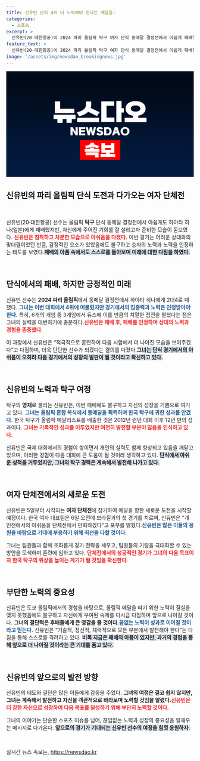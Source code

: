 ```yaml
---
title: 신유빈 단식 4위 더 노력해야 한다는 깨달음!
categories:
  - 스포츠
excerpt: >
  신유빈(20·대한항공)이 2024 파리 올림픽 탁구 여자 단식 동메달 결정전에서 아쉽게 패배했지만, 담담한 인터뷰로 패배를 인정하며 더 큰 성장을 다짐했다. 그는 동메달을 딴 하야타를 진심으로 축하했고, 5일 시작되는 여자 단체전에서의 메달 도전에 다시 나선다.
feature_text: >
  신유빈(20·대한항공)이 2024 파리 올림픽 탁구 여자 단식 동메달 결정전에서 아쉽게 패배했지만, 담담한 인터뷰로 패배를 인정하며 더 큰 성장을 다짐했다. 그는 동메달을 딴 하야타를 진심으로 축하했고, 5일 시작되는 여자 단체전에서의 메달 도전에 다시 나선다.
image: '/assets/img/newsdao_breakingnews.jpg'
---
```


<p><img src="/assets/img/newsdao_breakingnews.jpg" alt="implanttips 속보" /></p>

<h2 data-ke-size="size26">신유빈의 파리 올림픽 단식 도전과 다가오는 여자 단체전</h2>

<p data-ke-size="size16">&nbsp;</p>

<p>신유빈(20·대한항공) 선수는 올림픽 <b>탁구</b> 단식 동메달 결정전에서 아쉽게도 하야타 히나(일본)에게 패배했지만, 자신에게 주어진 기회를 잘 살리고자 준비한 모습이 돋보였다. <b><span style="color: #ee2323;">신유빈은 침착하고 차분한 모습으로 아쉬움을 다졌다.</span></b> 이번 경기는 어려운 상대와의 맞대결이었던 만큼, 감정적인 요소가 있었음에도 불구하고 승자의 노력과 노력을 인정하는 태도를 보였다.<b><span style="background-color: #21538527;">패배의 아픔 속에서도 스스로를 돌아보며 미래에 대한 다짐을 하였다.</span></b> </p>

<p data-ke-size="size16">&nbsp;</p>

<h2 data-ke-size="size26">단식에서의 패배, 하지만 긍정적인 미래</h2>

<p>신유빈 선수는 <b>2024 파리 올림픽</b>에서 동메달 결정전에서 하야타 히나에게 2대4로 패했다. <b><span style="color: #1a5490;">그녀는 이번 대회에서 4위에 머물렀지만 경기에서의 집중력과 노력은 인정받아야 한다.</span></b> 특히, 6개의 게임 중 3게임에서 듀스에 이를 만큼의 치열한 접전을 펼쳤다는 점은 그녀의 실력을 대변하기에 충분하다.<b><span style="color: #ee2323;">신유빈은 패배 후, 패배를 인정하며 상대의 노력과 경험을 존중했다.</span></b> </p>

<p>이 과정에서 신유빈은 “적극적으로 훈련하여 다음 시합에서 더 나아진 모습을 보여주겠다”고 다짐하며, 더욱 단단한 선수가 되겠다는 결의를 다졌다.<b><span style="background-color: #21538527;">그녀는 단식 경기에서의 아쉬움이 오히려 다음 경기에서의 성장의 발판이 될 것이라고 확신하고 있다.</span></b></p>

<p data-ke-size="size16">&nbsp;</p>

<h2 data-ke-size="size26">신유빈의 노력과 탁구 여정</h2>

<p>탁구의 <b>영재</b>로 불리는 신유빈은, 이번 패배에도 불구하고 자신의 성장을 기쁨으로 여기고 있다. <b><span style="color: #1a5490;">그녀는 올림픽 혼합 복식에서 동메달을 획득하며 한국 탁구에 귀한 성과를 안겼다.</span></b> 한국 탁구가 올림픽 메달리스트를 배출한 것은 2012년 런던 대회 이후 12년 만의 성과이다. <b><span style="color: #ee2323;">그녀는 기록적인 성과를 이루었지만 여전히 발전할 부분이 많음을 인식하고 있다.</span></b> </p>

<p>신유빈은 국제 대회에서의 경험이 쌓이면서 개인의 실력도 함께 향상되고 있음을 깨닫고 있으며, 이러한 경험이 다음 대회에 큰 도움이 될 것이라 생각하고 있다. <b><span style="background-color: #21538527;">단식에서 아쉬운 성적을 거두었지만, 그녀의 탁구 경력은 계속해서 발전해 나가고 있다.</span></b></p>

<p data-ke-size="size16">&nbsp;</p>

<h2 data-ke-size="size26">여자 단체전에서의 새로운 도전</h2>

<p>신유빈은 5일부터 시작되는 <b>여자 단체전</b>에 참가하여 메달을 향한 새로운 도전을 시작할 예정이다. 한국 여자 대표팀은 6일 오전에 브라질과의 첫 경기를 치르며, 신유빈은 “개인전에서의 아쉬움을 단체전에서 만회하겠다”고 포부를 밝혔다.<b><span style="color: #1a5490;">신유빈은 많은 이들의 응원을 바탕으로 기대에 부응하기 위해 최선을 다할 것이다.</span></b></p>

<p>그녀는 팀원들과 함께 조화롭게 경기 전략을 세우고, 팀원들의 기량을 극대화할 수 있는 방안을 모색하며 훈련에 임하고 있다. <b><span style="color: #ee2323;">단체전에서의 성공적인 경기가 그녀의 다음 목표이자 한국 탁구의 위상을 높이는 계기가 될 것임을 확신한다.</span></b></p>

<p data-ke-size="size16">&nbsp;</p>

<h2 data-ke-size="size26">부단한 노력의 중요성</h2>

<p>신유빈은 도쿄 올림픽에서의 경험을 바탕으로, 올림픽 메달을 따기 위한 노력이 결실을 맺지 못했음에도 불구하고 자신에게 부여된 숙제를 다시금 다짐하며 앞으로 나아갈 것이다. <b>그녀의 결단력은 후배들에게 큰 영감을 줄 것이다.</b><b><span style="color: #1a5490;">끝없는 노력이 성과로 이어질 것이라고 믿는다.</span></b> 신유빈은 “기술적, 정신적, 체력적으로 모든 부분에서 발전해야 한다”는 다짐을 통해 스스로를 격려하고 있다. <b><span style="background-color: #21538527;">비록 지금은 패배의 아픔이 있지만, 과거의 경험을 통해 앞으로 더 나아질 것이라는 큰 기대를 품고 있다.</span></b> </p>

<p data-ke-size="size16">&nbsp;</p>

<h2 data-ke-size="size26">신유빈의 앞으로의 발전 방향</h2>

<p>신유빈의 태도와 결단은 많은 이들에게 감동을 주었다. <b>그녀의 여정은 결코 쉽지 않지만, 그녀는 계속해서 발전하고 자신을 객관적으로 바라보며 노력할 것임을 알렸다.</b><b><span style="color: #ee2323;">신유빈은 더 강한 자신으로 성장하여 다음 목표를 달성하기 위해 부단히 노력할 것이다.</span></b> </p>

<p>그녀의 이야기는 단순한 스포츠 이슈를 넘어, 끊임없는 노력과 성장의 중요성을 일깨우는 메시지로 다가온다. <b><span style="background-color: #21538527;">앞으로의 경기가 기대되는 신유빈 선수의 여정을 힘껏 응원하자.</span></b></p>

<p data-ke-size="size16">&nbsp;</p>
실시간 뉴스 속보는, <a href="https://newsdao.kr" rel="dofollow">https://newsdao.kr</a>


